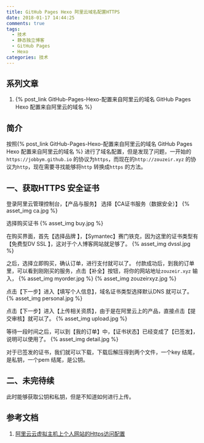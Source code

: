 ```yaml
---
title: GitHub Pages Hexo 阿里云域名配置HTTPS
date: 2018-01-17 14:44:25
comments: true
tags:
  - 技术
  - 静态独立博客
  - GitHub Pages
  - Hexo
categories: 技术
---
```


## 系列文章

1. {% post_link GitHub-Pages-Hexo-配置来自阿里云的域名  GitHub Pages Hexo 配置来自阿里云的域名 %}

## 简介

按照{% post_link GitHub-Pages-Hexo-配置来自阿里云的域名  GitHub Pages Hexo 配置来自阿里云的域名 %} 进行了域名配置，但是发现了问题，一开始的`https://jobbym.github.io` 的协议为`https`，而现在的`http://zouzeir.xyz` 的协议为`http`，现在需要寻找能够将`http` 转换成`https` 的方法。

<!--more-->

## 一、获取HTTPS 安全证书

登录阿里云管理控制台，【产品与服务】 选择【CA证书服务（数据安全）】
{% asset_img ca.jpg %}

选择购买证书
{% asset_img buy.jpg %}

在购买界面，首先【选择品牌 】，【Symantec】赛门铁克，因为这里的证书类型有【免费型DV SSL 】，这对于个人博客网站就足够了。
{% asset_img dvssl.jpg %}

之后，选择立即购买，确认订单，进行支付就可以了。
付款成功后，到我的订单里，可以看到刚刚买的服务，点击【补全】按钮，将你的网站地址`zouzeir.xyz` 输入，
{% asset_img myorder.jpg %}
{% asset_img zouzeirxyz.jpg %}

点击【下一步】进入【填写个人信息】，域名证书类型选择默认DNS 就可以了。
{% asset_img personal.jpg %}

点击【下一步】进入【上传相关资质】，由于是在阿里云上的产品，直接点击【提交审核】就可以了。
{% asset_img upload.jpg %}

等待一段时间之后，可以到【我的订单】中，【证书状态】已经变成了【已签发】，说明可以使用了。
{% asset_img detail.jpg %}

对于已签发的证书，我们就可以下载，下载后解压得到两个文件，一个key 结尾，是私钥，一个pem 结尾，是公钥。

## 二、未完待续

此时能够获取公钥和私钥，但是不知道如何进行上传。

## 参考文档

1. [阿里云云虚拟主机上个人网站的Https访问配置](http://blog.csdn.net/chwshuang/article/details/52443274)
